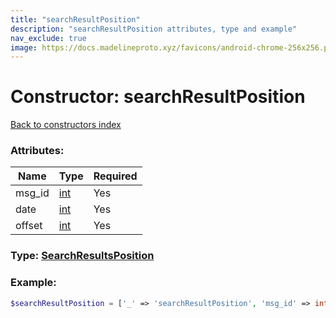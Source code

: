 ```yaml
---
title: "searchResultPosition"
description: "searchResultPosition attributes, type and example"
nav_exclude: true
image: https://docs.madelineproto.xyz/favicons/android-chrome-256x256.png
---
```

# Constructor: searchResultPosition  
[Back to constructors index](index.md)



### Attributes:

| Name     |    Type       | Required |
|----------|---------------|----------|
|msg\_id|[int](../types/int.md) | Yes|
|date|[int](../types/int.md) | Yes|
|offset|[int](../types/int.md) | Yes|



### Type: [SearchResultsPosition](../types/SearchResultsPosition.md)


### Example:

```php
$searchResultPosition = ['_' => 'searchResultPosition', 'msg_id' => int, 'date' => int, 'offset' => int];
```  
